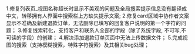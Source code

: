 1.修复列表页_视图名称超长时显示不美观的问题及全局搜索提示信息没有翻译成中文，转移拥有人界面中搜索栏上方缺失提示文案;
2.修复card区域中协作者文案显示不准确及新建退款订单，无法删除已填写的回复客户说明的第一个字符的问题；
3.修复线索转化，支持客户和联系人全部的字段（除了系统字段, 不可写,不可读的字段）的创建；
4.解决添加退款订单页面中无法上传数据文件；
5.完成视图的搜索（支持模糊搜索，特殊字符搜索）及其相关bug处理；
